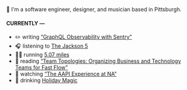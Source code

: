 👋 I'm a software engineer, designer, and musician based in Pittsburgh.

#### CURRENTLY —

* ✏️ writing [“GraphQL Observability with Sentry”](https://amoscato.com/journal/graphql-observability/)
* 🎧 listening to [The Jackson 5](https://www.last.fm/music/The+Jackson+5/_/I+Saw+Mommy+Kissing+Santa+Claus)
* 🏃‍♂️ running [5.07 miles](https://www.strava.com/activities/6160167279)
* 📘 reading [“Team Topologies: Organizing Business and Technology Teams for Fast Flow”](https://www.goodreads.com/book/show/44135420-team-topologies)
* 🍿 watching [“The AAPI Experience at NA”](https://youtu.be/uiccwNSOGjU)
* 🍺 drinking [Holiday Magic](https://untappd.com/user/namoscato/checkin/1107760602)
